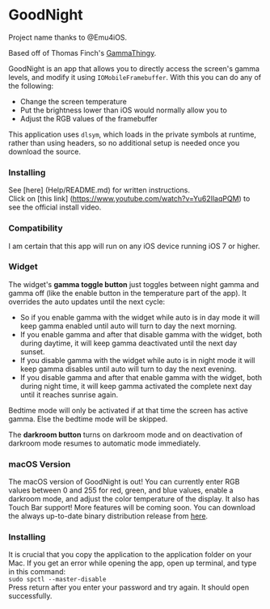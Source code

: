 # GoodNight
Project name thanks to @Emu4iOS.

Based off of Thomas Finch's [GammaThingy][1].

GoodNight is an app that allows you to directly access the screen's gamma
levels, and modify it using `IOMobileFramebuffer`. With this you can do any of
the following:

* Change the screen temperature
* Put the brightness lower than iOS would normally allow you to
* Adjust the RGB values of the framebuffer

This application uses `dlsym`, which loads in the private symbols at runtime,
rather than using headers, so no additional setup is needed once you download
the source.

### Installing

See [here] (Help/README.md) for written instructions.  
Click on [this link] (https://www.youtube.com/watch?v=Yu62IlaqPQM) to see the official install video.  

### Compatibility

I am certain that this app will run on any iOS device running iOS 7 or higher.

### Widget

The widget's **gamma toggle button** just toggles between night gamma and gamma off (like the enable button in the temperature part of the app). It overrides the auto updates until the next cycle:

* So if you enable gamma with the widget while auto is in day mode it will keep gamma enabled until auto will turn to day the next morning.
* If you enable gamma and after that disable gamma with the widget, both during daytime, it will keep gamma deactivated until the next day sunset.
* If you disable gamma with the widget while auto is in night mode it will keep gamma disables until auto will turn to day the next evening.
* If you disable gamma and after that enable gamma with the widget, both during night time, it will keep gamma activated the complete next day until it reaches sunrise again.

Bedtime mode will only be activated if at that time the screen has active gamma. Else the bedtime mode will be skipped.

The **darkroom button** turns on darkroom mode and on deactivation of darkroom mode resumes to automatic mode immediately.

### macOS Version
The macOS version of GoodNight is out! You can currently enter RGB values between 0 and 255 for red, green, and blue values, enable a darkroom mode, and adjust the color temperature of the display. It also has Touch Bar support! More features will be coming soon. You can download the always up-to-date binary distribution release from [here][2].

### Installing
It is crucial that you copy the application to the application folder on your Mac. If you get an error while opening the app, open up terminal, and type in this command:  
`sudo spctl --master-disable`  
Press return after you enter your password and try again. It should open successfully.

[1]: https://github.com/thomasfinch/GammaThingy
[2]: https://private.adatechri.com/GoodNight_Dist.zip
